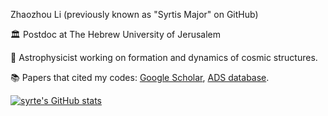 Zhaozhou Li (previously known as "Syrtis Major" on GitHub)

🏛️ Postdoc at The Hebrew University of Jerusalem

🔭 Astrophysicist working on formation and dynamics of cosmic structures.

📚 Papers that cited my codes: 
[Google Scholar](https://scholar.google.com/scholar?start=0&q=%22github.com/syrte%22),
[ADS database](https://ui.adsabs.harvard.edu/search/fq=%7B!type%3Daqp%20v%3D%24fq_database%7D&fq_database=(database%3Aastronomy)&q=%20full%3A%22github.com%2Fsyrte%22&sort=date%20desc%2C%20bibcode%20desc&p_=0).


[![syrte's GitHub stats](https://readme-stats.clckblog.space/api?username=syrte&show_icons=true&theme=dark&count_private=true&include_all_commits=true)](https://github.com/syrte)

<!--
**syrte/syrte** is a ✨ _special_ ✨ repository because its `README.md` (this file) appears on your GitHub profile.

Here are some ideas to get you started:

- 🔭 I’m currently working on ...
- 🌱 I’m currently learning ...
- 👯 I’m looking to collaborate on ...
- 🤔 I’m looking for help with ...
- 💬 Ask me about ...
- 📫 How to reach me: ...
- 😄 Pronouns: ...
- ⚡ Fun fact: ...
-->
